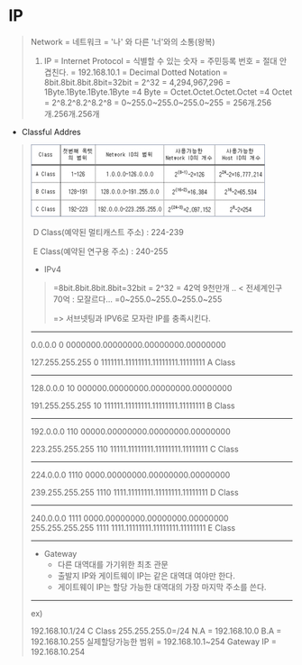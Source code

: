 # IP

> Network = 네트워크 = '나' 와 다른 '너'와의 소통(왕복)
>
> 1. IP = Internet Protocol = 식별할 수 있는 숫자 = 주민등록 번호 = 절대 안겹친다.
> 	= 192.168.10.1 = Decimal Dotted Notation
> 	= 8bit.8bit.8bit.8bit=32bit = 2^32 = 4,294,967,296
> 	= 1Byte.1Byte.1Byte.1Byte =4 Byte
> 	= Octet.Octet.Octet.Octet =4 Octet
> 	= 2^8.2^8.2^8.2^8
> 	= 0~255.0~255.0~255.0~255
> 	= 256개.256개.256개.256개

- Classful Addres

> ![image-20210321191625933](IP.assets/image-20210321191625933.png)
>
> ​								D Class(예약된 멀티캐스트 주소) : 224-239
>
> ​								E Class(예약된 연구용 주소) : 240-255
>
> - IPv4
>
> > =8bit.8bit.8bit.8bit=32bit = 2^32 = 42억 9천만개 .. < 전세계인구 70억  : 모잘르다...
> > =0~255.0~255.0~255.0~255
> >
> > => 서브넷팅과 IPV6로 모자란 IP를 충족시킨다.
>
> ---
>
> 0.0.0.0				   0 0000000.00000000.00000000.00000000
>
> 127.255.255.255 0 1111111.11111111.11111111.11111111	  A Class
>
> ---
>
> 128.0.0.0				 10 000000.00000000.00000000.00000000
>
> 191.255.255.255	10 111111.11111111.11111111.11111111    B Class
>
> ---
>
> 192.0.0.0				 110 00000.00000000.00000000.00000000
>
> 223.255.255.255	110 11111.11111111.11111111.11111111	C Class
>
> ---
>
> 224.0.0.0				 1110 0000.00000000.00000000.00000000
>
> 239.255.255.255	1110 1111.11111111.11111111.11111111	D Class
>
> ---
>
> 240.0.0.0				 1111 0000.00000000.00000000.00000000
> 255.255.255.255	1111 1111.11111111.11111111.11111111	E Class
>
> ---
>
> - Gateway
>   - 다른 대역대를 가기위한 최초 관문
>   - 출발지 IP와 게이트웨이 IP는 같은 대역대 여야만 한다.
>   - 게이트웨이 IP는 할당 가능한 대역대의 가장 마지막 주소를 쓴다.
>
> ---
>
> ex)
>
> 192.168.10.1/24
> C Class
> 255.255.255.0=/24
> N.A = 192.168.10.0
> B.A = 192.168.10.255
> 실제할당가능한 범위 = 192.168.10.1~254
> Gateway IP = 192.168.10.254

